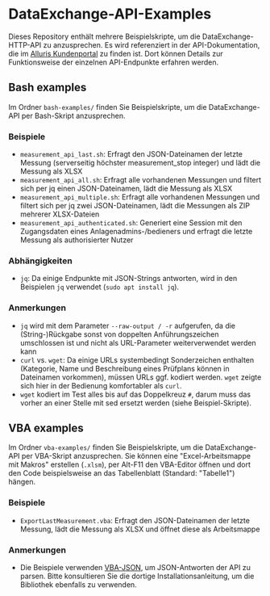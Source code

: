 # DataExchange-API-Examples
Dieses Repository enthält mehrere Beispielskripte, um die DataExchange-HTTP-API zu anzusprechen. Es wird referenziert in der API-Dokumentation, die im [Alluris Kundenportal](https://portal.alluris.de/) zu finden ist. Dort können Details zur Funktionsweise der einzelnen API-Endpunkte erfahren werden.

## Bash examples
Im Ordner `bash-examples/` finden Sie Beispielskripte, um die DataExchange-API per Bash-Skript anzusprechen.

### Beispiele
- `measurement_api_last.sh`: Erfragt den JSON-Dateinamen der letzte Messung (serverseitig höchster measurement_stop integer) und lädt die Messung als XLSX
- `measurement_api_all.sh`: Erfragt alle vorhandenen Messungen und filtert sich per jq einen JSON-Dateinamen, lädt die Messung als XLSX
- `measurement_api_multiple.sh`: Erfragt alle vorhandenen Messungen und filtert sich per jq zwei JSON-Dateinamen, lädt die Messungen als ZIP mehrerer XLSX-Dateien
- `measurement_api_authenticated.sh`: Generiert eine Session mit den Zugangsdaten eines Anlagenadmins-/bedieners und erfragt die letzte Messung als authorisierter Nutzer

### Abhängigkeiten
- `jq`: Da einige Endpunkte mit JSON-Strings antworten, wird in den Beispielen `jq` verwendet (`sudo apt install jq`).

### Anmerkungen
- `jq` wird mit dem Parameter `--raw-output / -r` aufgerufen, da die (String-)Rückgabe sonst von doppelten Anführungszeichen umschlossen ist und nicht als URL-Parameter weiterverwendet werden kann
- `curl` vs. `wget`: Da einige URLs systembedingt Sonderzeichen enthalten (Kategorie, Name und Beschreibung eines Prüfplans können in Dateinamen vorkommen), müssen URLs ggf. kodiert werden. `wget` zeigte sich hier in der Bedienung komfortabler als `curl`.
- `wget` kodiert im Test alles bis auf das Doppelkreuz `#`, darum muss das vorher an einer Stelle mit sed ersetzt werden (siehe Beispiel-Skripte).

## VBA examples
Im Ordner `vba-examples/` finden Sie Beispielskripte, um die DataExchange-API per VBA-Skript anzusprechen.
Sie können eine "Excel-Arbeitsmappe mit Makros" erstellen (`.xlsm`), per Alt-F11 den VBA-Editor öffnen und dort den Code beispielsweise an das Tabellenblatt (Standard: "Tabelle1") hängen.

### Beispiele
- `ExportLastMeasurement.vba`: Erfragt den JSON-Dateinamen der letzte Messung, lädt die Messung als XLSX und öffnet diese als Arbeitsmappe

### Anmerkungen
- Die Beispiele verwenden [VBA-JSON](https://github.com/VBA-tools/VBA-JSON), um JSON-Antworten der API zu parsen. Bitte konsultieren Sie die dortige Installationsanleitung, um die Bibliothek ebenfalls zu verwenden.
